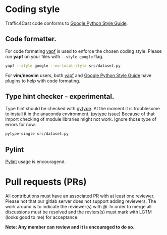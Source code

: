 # Coding style
Traffic4Cast code conforms to [Google Python Style Guide](http://google.github.io/styleguide/pyguide.html).

## Code formatter.
For code formating [yapf](https://github.com/google/yapf) is used to enforce
the chosen coding style.
Please run **yapf** on your files with `--style google` flag.
```bash
yapf --style google --no-local-style src/dataset.py
```
For **vim**/**neovim** users, both [yapf](https://github.com/google/yapf/tree/master/plugins)
and [Google Python Style Guide](http://google.github.io/styleguide/google_python_style.vim)
have plugins to help with code formating.

## Type hint checker - experimental.
Type hint should be checked with [pytype](https://github.com/google/pytype).
At the moment it is troublesome to install it in the anaconda environment.
([pytype issue](https://github.com/conda/conda/issues/8648))
Because of that import checking of module libraries might not work. Ignore those
type of errors for now.
```bash
pytype-single src/dataset.py
```

## Pylint
[Pylint](https://www.pylint.org/) usage is encouragend.

# Pull requests (PRs)
All contributions must have an associated PR with at least one reviewer. Please
not that our gitlab server does not support adding reviewers. The work around
is to indicate the reviewer(s) with @. In order to merge all discussions must
be resolved and the reviers(s) must mark with LGTM (looks good to me) for
acceptance.

**Note: Any member can review and it is encouraged to do so.**

